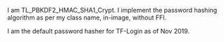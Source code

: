 I am TL_PBKDF2_HMAC_SHA1_Crypt. I implement the password hashing algorithm as per my class name, in-image, without FFI. 

I am the default password hasher for TF-Login as of Nov 2019.